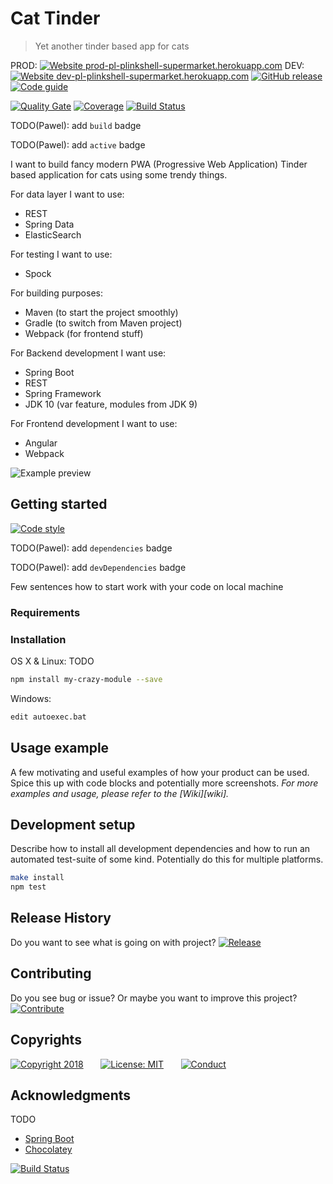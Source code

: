 # Cat Tinder
> Yet another tinder based app for cats


PROD: [![Website prod-pl-plinkshell-supermarket.herokuapp.com][website-up-down-prod-image]][website-up-down-prod-url]
DEV: [![Website dev-pl-plinkshell-supermarket.herokuapp.com][website-up-down-dev-image]][website-up-down-dev-url]
[![GitHub release][github-release-image]][github-release-url]
[![Code guide][code-guide-image]][code-guide-url]

[![Quality Gate][sonar-quality-gate-image]][sonar-quality-gate-url]
[![Coverage][sonar-coverage-image]][sonar-coverage-url]
[![Build Status][travis-image]][travis-url]


TODO(Pawel): add `build` badge

TODO(Pawel): add `active` badge

I want to build fancy modern PWA (Progressive Web Application) Tinder based application for cats using some trendy things.

For data layer I want to use:
* REST
* Spring Data
* ElasticSearch

For testing I want to use:
* Spock

For building purposes:
* Maven (to start the project smoothly)
* Gradle (to switch from Maven project)
* Webpack (for frontend stuff)

For Backend development I want use:
* Spring Boot
* REST
* Spring Framework
* JDK 10 (var feature, modules from JDK 9)

For Frontend development I want to use:
* Angular
* Webpack


![Example preview][example-preview]

## Getting started
[![Code style][code-style-image]][code-style-url]

TODO(Pawel): add `dependencies` badge

TODO(Pawel): add `devDependencies` badge

Few sentences how to start work with your code on local machine

### Requirements

### Installation

OS X & Linux:
TODO
```sh
npm install my-crazy-module --save
```

Windows:

```sh
edit autoexec.bat
```

## Usage example

A few motivating and useful examples of how your product can be used. Spice this up with code blocks and potentially more screenshots.
_For more examples and usage, please refer to the [Wiki][wiki]._

## Development setup

Describe how to install all development dependencies and how to run an automated test-suite of some kind. Potentially do this for multiple platforms.

```sh
make install
npm test
```

## Release History

Do you want to see what is going on with project?
[![Release][release-history-image]][release-history-url]

## Contributing

Do you see bug or issue? Or maybe you want to improve this project?
[![Contribute][contribute-me-image]][contribute-me-url]

## Copyrights

[![Copyright 2018][pawel-linkshell-image]][pawel-linkshell-url]
&nbsp;&nbsp;&nbsp;&nbsp;&nbsp;&nbsp;[![License: MIT][license-image]][license-url]
&nbsp;&nbsp;&nbsp;&nbsp;&nbsp;&nbsp;[![Conduct][code-of-conduct-image]][code-of-conduct-url]

## Acknowledgments
TODO
* [Spring Boot](https://spring.io/guides/gs/spring-boot/)
* [Chocolatey](https://chocolatey.org/)

<!-- Markdown link & img dfn's -->
<!-- Project info -->
<!-- Start of CHANGE ME !!!! -->
[sonar-quality-gate-image]: https://sonarcloud.io/api/project_badges/measure?project=pl.pawel.linkshell%3ASupermarket&metric=alert_status
[sonar-quality-gate-url]: https://sonarcloud.io/dashboard?id=pl.pawel.linkshell%3ASupermarket
[sonar-coverage-image]: https://sonarcloud.io/api/badges/measure?key=pl.pawel.linkshell%3ASupermarket&metric=coverage
[sonar-coverage-url]: https://sonarcloud.io/component_measures?id=pl.pawel.linkshell%3ASupermarket&metric=coverage

[website-up-down-prod-image]: https://img.shields.io/website-up-down-green-red/http/prod-pl-plinkshell-supermarket.herokuapp.com.svg
[website-up-down-prod-url]: https://prod-pl-plinkshell-supermarket.herokuapp.com/

[website-up-down-dev-image]: https://img.shields.io/website-up-down-green-red/http/dev-pl-plinkshell-supermarket.herokuapp.com.svg
[website-up-down-dev-url]: https://dev-pl-plinkshell-supermarket.herokuapp.com/


[github-release-image]: https://img.shields.io/github/release/pawellinkshell/Supermarket.svg
[github-release-url]: https://github.com/pawellinkshell/Supermarket/releases/

<!-- Top badges -->
[travis-image]: https://travis-ci.org/pawellinkshell/Supermarket.svg?branch=heroku
[travis-url]: https://travis-ci.org/pawellinkshell/Supermarket

[![Build Status](https://travis-ci.org/pawellinkshell/Supermarket.svg?branch=heroku)](https://travis-ci.org/pawellinkshell/Supermarket)

[example-preview]: http://via.placeholder.com/700x400?text=Example+preview
<!-- End of CHANGE ME !!!! -->


[code-style-image]: https://img.shields.io/badge/code%20style-google-yellow.svg
[code-style-url]: https://github.com/google/styleguide/blob/gh-pages/intellij-java-google-style.xml

[code-guide-image]: https://img.shields.io/badge/code%20guide-twitter%20common-green.svg
[code-guide-url]: https://github.com/twitter/commons/blob/master/src/java/com/twitter/common/styleguide.md

<!-- Release History -->
[release-history-image]: https://img.shields.io/badge/Release-ME-blue.svg?longCache=true&style=flat-square
[release-history-url]: ../../wiki/Release-History

<!-- Contributing -->
[contribute-me-image]: https://img.shields.io/badge/Contribute-ME-blue.svg?longCache=true&style=flat-square
[contribute-me-url]: ../../wiki/Contributing

<!-- Copyrights -->
[pawel-linkshell-image]: https://img.shields.io/badge/copyright%202018-Pawel%20Linkshell-lightgrey.svg?longCache=true&style=for-the-badge
[pawel-linkshell-url]: https://github.com/pawellinkshell

<!-- CHANGE ME into relative-->
[code-of-conduct-image]: https://img.shields.io/badge/code%20of%20conduct-contributor%20covenant-5e0c73.svg?longCache=true&style=for-the-badge
[code-of-conduct-url]: https://github.com/pawellinkshell/knowledge/blob/master/templates/CODE_OF_CONDUCT.md

[license-image]: https://img.shields.io/badge/License-MIT-yellow.svg?longCache=true&style=for-the-badge
[license-url]: ../../blob/master/LICENSE
